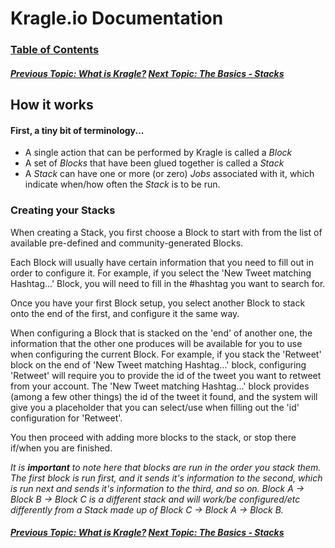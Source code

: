 # Kragle.io Documentation

### [Table of Contents](./README.md)

##### [Previous Topic: What is Kragle?](./What_is_Kragle.md) [Next Topic: The Basics - Stacks](./The_Basics/Stacks.md)

## How it works

#### First, a tiny bit of terminology...

- A single action that can be performed by Kragle is called a *Block*
- A set of *Blocks* that have been glued together is called a *Stack*
- A *Stack* can have one or more (or zero) *Jobs* associated with it, which indicate when/how often the *Stack* is to be run.

### Creating your Stacks

When creating a Stack, you first choose a Block to start with from the list of available pre-defined and community-generated Blocks.

Each Block will usually have certain information that you need to fill out in order to configure it. For example, if you
select the 'New Tweet matching Hashtag...' Block, you will need to fill in the #hashtag you want to search for.

Once you have your first Block setup, you select another Block to stack onto the end of the first, and configure it the same way.

When configuring a Block that is stacked on the 'end' of another one, the information that the other one produces will be available
for you to use when configuring the current Block. For example, if you stack the 'Retweet' block on the end of 'New Tweet matching Hashtag...' block, configuring 'Retweet' will require you to provide the id of the tweet you want to retweet from your account. The 'New Tweet
matching Hashtag...' block provides (among a few other things) the id of the tweet it found, and the system will give you a placeholder
that you can select/use when filling out the 'id' configuration for 'Retweet'.

You then proceed with adding more blocks to the stack, or stop there if/when you are finished.

*It is **important** to note here that blocks are run in the order you stack them. The first block is run first, and it sends it's information to the second, which is run next and sends it's information to the third, and so on. Block A -> Block B -> Block C is a different stack and will work/be configured/etc differently from a Stack made up of Block C -> Block A -> Block B.*

##### [Previous Topic: What is Kragle?](./What_is_Kragle.md) [Next Topic: The Basics - Stacks](./The_Basics/Stacks.md)

